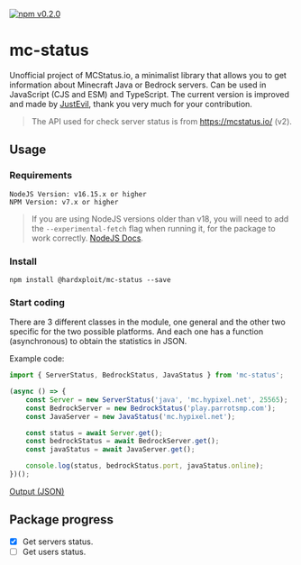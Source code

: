 [![npm v0.2.0](https://img.shields.io/badge/npm-v0.2.0-green.svg)](https://www.npmjs.com/package/@hardxploit/mc-status)

# mc-status
Unofficial project of MCStatus.io, a minimalist library that allows you to get information about Minecraft Java or Bedrock servers.
Can be used in JavaScript (CJS and ESM) and TypeScript.
The current version is improved and made by [JustEvil](https://github.com/EvilG-MC), thank you very much for your contribution.

> The API used for check server status is from https://mcstatus.io/ (v2).

## Usage
### Requirements
```
NodeJS Version: v16.15.x or higher
NPM Version: v7.x or higher
```
> If you are using NodeJS versions older than v18, you will need to add the `--experimental-fetch` flag when running it, for the package to work correctly. [NodeJS Docs](https://nodejs.org/docs/latest-v18.x/api/globals.html#fetch).

### Install
```
npm install @hardxploit/mc-status --save
```

### Start coding
There are 3 different classes in the module, one general and the other two specific for the two possible platforms. And each one has a function (asynchronous) to obtain the statistics in JSON.

Example code:
```js
import { ServerStatus, BedrockStatus, JavaStatus } from 'mc-status';

(async () => {
    const Server = new ServerStatus('java', 'mc.hypixel.net', 25565);
    const BedrockServer = new BedrockStatus('play.parrotsmp.com');
    const JavaServer = new JavaStatus('mc.hypixel.net');

    const status = await Server.get();
    const bedrockStatus = await BedrockServer.get();
    const javaStatus = await JavaServer.get();

    console.log(status, bedrockStatus.port, javaStatus.online);
})();
```
[Output (JSON)](https://mcstatus.io/docs)

## Package progress
- [x] Get servers status.
- [ ] Get users status.

